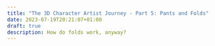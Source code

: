 ```yaml
---
title: "The 3D Character Artist Journey - Part 5: Pants and Folds"
date: 2023-07-19T20:21:07+01:00
draft: true
description: How do folds work, anyway?
---
```



